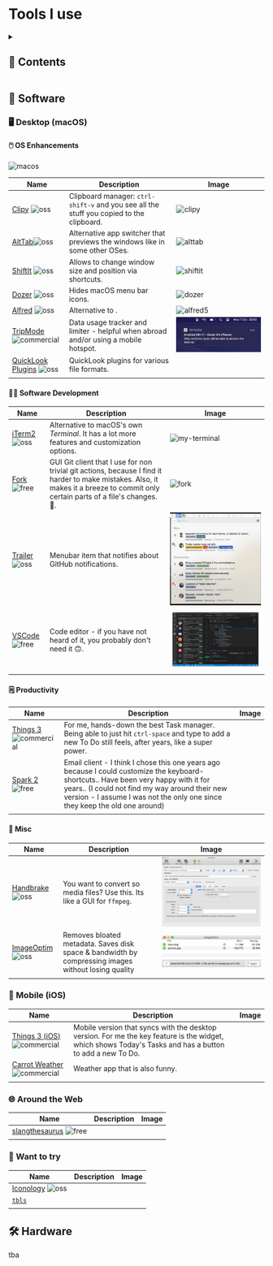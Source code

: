 <!-- markdownlint-disable -->

<p align="center">
  <!-- github-banner-start -->
    <h1>Tools I use</h1>
  <!-- github-banner-end -->
</p>

<!-- markdownlint-restore -->

<!-- tag definitions -->
<!-- usage: ![mytag]  https://shields.io/badges -->

[oss]: https://img.shields.io/badge/pricing-open--source-green
[free]: https://img.shields.io/badge/pricing-free-yellow
[macos]: https://img.shields.io/badge/-macOS-000?logo=apple
[commercial]: https://img.shields.io/badge/pricing-commercial-orange

<details>
<summary><h2>📒 Contents</h2></summary>

- [💽 Software](#-software)
  - [🖥️ Desktop (macOS)](#️-desktop-macos)
    - [🖱️ OS Enhancements](#️-os-enhancements)
    - [🧑‍💻 Software Development](#-software-development)
    - [🗒️ Productivity](#️-productivity)
    - [🤖 Misc](#-misc)
  - [📱 Mobile (iOS)](#-mobile-ios)
  - [🌐 Around the Web](#-around-the-web)
  - [🤔 Want to try](#-want-to-try)
- [🛠️ Hardware](#️-hardware)

</details>

<!-- TODO: use more emojis https://emojipedia.org/building-construction  -->
<!-- TODO: use more funny words https://www.slangthesaurus.com/synonyms/excited  -->

## 💽 Software

### 🖥️ Desktop (macOS)

#### 🖱️ OS Enhancements

![macos]

| Name                                                                           | Description                                                                              | Image                                                                                                                                                                                                                                                  |
|--------------------------------------------------------------------------------|------------------------------------------------------------------------------------------|--------------------------------------------------------------------------------------------------------------------------------------------------------------------------------------------------------------------------------------------------------|
| [Clipy](https://github.com/Clipy/Clipy)          ![oss]                        | Clipboard manager: `ctrl-shift-v` and you see all the stuff you copied to the clipboard. | ![clipy](https://camo.githubusercontent.com/31f607d2a5e474e8eae4fa4f8bf3a301339900534b6f63bd5e3f52a3c9d0517c/687474703a2f2f636c6970792d6170702e636f6d2f696d672f73637265656e73686f74312e706e67)                                                         |
| [AltTab](https://github.com/lwouis/alt-tab-macos)![oss]                        | Alternative app switcher that previews the windows like in some other OSes.              | ![alttab](https://alt-tab-macos.netlify.app/public/demo/frontpage.jpg)                                                                                                                                                                                 |
| [ShiftIt](https://github.com/fikovnik/ShiftIt)   ![oss]                        | Allows to change window size and position via shortcuts.                                 | ![shiftit](https://camo.githubusercontent.com/36e3010c2161e2ebafaac4dad0e49029bb3faa63913c34a0c350c2a0b0a86078/68747470733a2f2f7261772e6769746875622e636f6d2f66696b6f766e696b2f536869667449742f646576656c6f702f617274776f726b2f536869667449742e706e67) |
| [Dozer](https://github.com/Mortennn/Dozer)       ![oss]                        | Hides macOS menu bar icons.                                                              | ![dozer](https://github.com/Mortennn/Dozer/raw/master/Stuff/demo.gif)                                                                                                                                                                                  |
| [Alfred](https://www.alfredapp.com)              ![oss]                        | Alternative to .                                                                         | ![alfred5](https://www.alfredapp.com/media/pages/home-v5/alfred-results.png)                                                                                                                                                                           |
| [TripMode](https://tripmode.ch)                  ![commercial]                 | Data usage tracker and limiter - helpful when abroad and/or using a mobile hotspot.      | ![trip](./assets/automatically-connect.png.webp)                                                                                                                                                                                                       |
| [QuickLook Plugins](https://github.com/sindresorhus/quick-look-plugins) ![oss] | QuickLook plugins for various file formats.                                              |                                                                                                                                                                                                                                                        |
|                                                                                |                                                                                          |                                                                                                                                                                                                                                                        |

<!-- | Apple Keychain                                    | Password manager by Apple.                                                          |                                                                                                                                                                                                                                                        | ![commercial] |
| Apple HideMyEmail                                 | Apple's email privacy feature.                                                      |                                                                                                                                                                                                                                                        | ![commercial] | -->

#### 🧑‍💻 Software Development

| Name                                                       | Description                                                                                                                                                                              | Image                                                                                                           |
|------------------------------------------------------------|------------------------------------------------------------------------------------------------------------------------------------------------------------------------------------------|-----------------------------------------------------------------------------------------------------------------|
| [iTerm2](https://iterm2.com)             ![oss]            | Alternative to macOS's own _Terminal_. It has a lot more features and customization options.                                                                                             | ![my-terminal](https://github.com/MultifokalHirn/.dotfiles/assets/7870758/ec67770f-d335-44cc-b44a-1743c77e1bcf) |
| [Fork](https://git-fork.com)           ![free]             | GUI Git client that I use for non trivial git actions, because I find it harder to make mistakes. Also, it makes it a breeze to commit only certain parts of a file's changes. :rocket:. | ![fork](https://git-fork.com/images/image1.jpg)                                                                 |
| [Trailer](https://ptsochantaris.github.io/trailer/) ![oss] | Menubar item that notifies about GitHub notifications.                                                                                                                                   | ![code](assets/trailer.png)                                                                                     |
| [VSCode](https://code.visualstudio.com) ![free]            | Code editor - if you have not heard of it, you probably don't need it 🙃.                                                                                                                 | ![code](assets/vscode.png)                                                                                      |
|                                                            |                                                                                                                                                                                          |                                                                                                                 |

#### 🗒️ Productivity

| Name                                                      | Description                                                                                                                                                                                                                                                           | Image |
|-----------------------------------------------------------|-----------------------------------------------------------------------------------------------------------------------------------------------------------------------------------------------------------------------------------------------------------------------|-------|
| [Things 3](https://culturedcode.com/things/)![commercial] | For me, hands-down the best Task manager. Being able to just hit `ctrl-space` and type to add a new To Do still feels, after years, like a super power.                                                                                                               |       |
| [Spark 2](https://sparkmailapp.com/spark2)  ![free]       | Email client - I think I chose this one years ago because I could customize the keyboard-shortcuts.. Have been very happy with it for years.. (I could not find my way around their new version - I assume I was not the only one since they keep the old one around) |       |
|                                                           |                                                                                                                                                                                                                                                                       |       |

#### 🤖 Misc

| Name                                       | Description                                                                                         | Image                                       |
|--------------------------------------------|-----------------------------------------------------------------------------------------------------|---------------------------------------------|
| [Handbrake](https://handbrake.fr)  ![oss]  | You want to convert so media files? Use this. Its like a GUI for `ffmpeg`.                          | ![handbrake](assets/handbrake.png)          |
| [ImageOptim](https://imageoptim.com)![oss] | Removes bloated metadata. Saves disk space & bandwidth by compressing images without losing quality | ![imageoptim](assets/ImageOptim-app@2x.png) |
|                                            |                                                                                                     |                                             |

### 📱 Mobile (iOS)

| Name                                                                              | Description                                                                                                                                              | Image |
|-----------------------------------------------------------------------------------|----------------------------------------------------------------------------------------------------------------------------------------------------------|-------|
| [Things 3 (iOS)](https://culturedcode.com/things/iphone/appstore/)  ![commercial] | Mobile version that syncs with the desktop version. For me the key feature is the widget, which shows Today's Tasks and has a button to add a new To Do. |       |
| [Carrot Weather](https://www.meetcarrot.com/weather/)               ![commercial] | Weather app that is also funny.                                                                                                                          |       |
|                                                                                   |                                                                                                                                                          |       |

<!--|            | Shortcuts     automation app. |       | ![ios] | -->

### 🌐 Around the Web

| Name                                                                    | Description | Image |
|-------------------------------------------------------------------------|-------------|-------|
| [slangthesaurus](https://www.slangthesaurus.com/synonyms/tool)  ![free] |             |       |
|                                                                         |             |       |

### 🤔 Want to try

| Name                                                            | Description | Image |
|-----------------------------------------------------------------|-------------|-------|
| [Iconology](https://github.com/liamrosenfeld/Iconology)  ![oss] |             |       |
| [`tbls`](https://github.com/k1LoW/tbls)                         |             |       |
|                                                                 |             |       |

## 🛠️ Hardware

tba

<!-- ### Home Improvement Tools

| Name   | Description           | Image | Tags |
|--------|-----------------------|-------|------|
| Tool 6 | Description of Tool 6 |       |      |
| Tool 7 | Description of Tool 7 |       |      |

### Gardening Tools

| Name   | Description           | Image | Tags |
|--------|-----------------------|-------|------|
| Tool 8 | Description of Tool 8 |       |      |
| Tool 9 | Description of Tool 9 |       |      |
-->
<!--

TODO/Ideas
- Add a section for "Tools I want to buy"
- Add a section for "Tools I have bought but don't use" (?)
- maybe create separate repo for stuff I like (so movies, music etc.)

funkengrooven
-->
